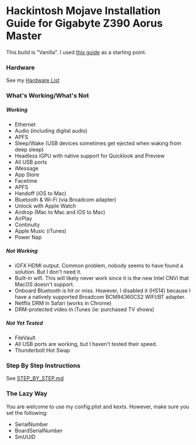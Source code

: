 # Hackintosh Mojave Installation Guide for Gigabyte Z390 Aorus Master

This build is "Vanilla". I used [this guide](https://hackintosh.gitbook.io/-r-hackintosh-vanilla-desktop-guide/) as a starting point.

### Hardware

See my [Hardware List](HARDWARE.md)


### What's Working/What's Not

##### Working
- Ethernet
- Audio (including digital audio)
- APFS
- Sleep/Wake (USB devices sometimes get ejected when waking from deep sleep)
- Headless iGPU with native support for Quicklook and Preview
- All USB ports
- iMessage
- App Store
- Facetime
- APFS
- Handoff (iOS to Mac)
- Bluetooth & Wi-Fi (via Broadcom adapter)
- Unlock with Apple Watch
- Airdrop (Mac to Mac and iOS to Mac)
- AirPlay
- Continuity
- Apple Music (iTunes)
- Power Nap


##### Not Working
- iGFX HDMI output. Common problem, nobody seems to have found a solution. But I don't need it.
- Built-in wifi. This will likely never work since it is the new Intel CNVi that MacOS doesn't support.
- Onboard Bluetooth is hit or miss. However, I disabled it (HS14) because I have a natively supported Broadcom BCM94360CS2 WIFI/BT adapter.
- Netflix DRM in Safari (works in Chrome)
- DRM-protected video in iTunes (ie: purchased TV shows)


##### Not Yet Tested
- FileVault
- All USB ports are working, but I haven't tested their speed.
- Thunderbolt Hot Swap


### Step By Step Instructions

See [STEP_BY_STEP.md](STEP_BY_STEP.md)


### The Lazy Way

You are welcome to use my config.plist and kexts. However, make sure you set the following:

- SerialNumber
- BoardSerialNumber
- SmUUID
